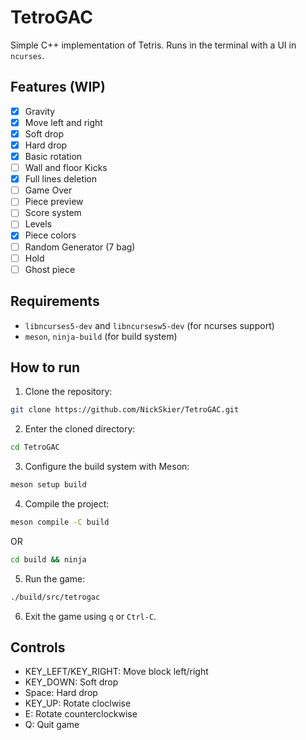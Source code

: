 # TetroGAC

Simple C++ implementation of Tetris.
Runs in the terminal with a UI in `ncurses`.

## Features (WIP)
- [x] Gravity
- [x] Move left and right
- [x] Soft drop
- [x] Hard drop
- [x] Basic rotation
- [ ] Wall and floor Kicks
- [x] Full lines deletion
- [ ] Game Over
- [ ] Piece preview
- [ ] Score system
- [ ] Levels
- [x] Piece colors
- [ ] Random Generator (7 bag)
- [ ] Hold
- [ ] Ghost piece

## Requirements
- `libncurses5-dev` and `libncursesw5-dev` (for ncurses support)
- `meson`, `ninja-build` (for build system)

## How to run
1. Clone the repository:
```bash
git clone https://github.com/NickSkier/TetroGAC.git
```
2. Enter the cloned directory:
```bash
cd TetroGAC
```
3. Configure the build system with Meson:
```bash
meson setup build
```
4. Compile the project:
```bash
meson compile -C build
```
OR
```bash
cd build && ninja
```
5. Run the game:
```bash
./build/src/tetrogac
```

6. Exit the game using `q` or `Ctrl-C`.

## Controls
- KEY_LEFT/KEY_RIGHT: Move block left/right
- KEY_DOWN: Soft drop
- Space: Hard drop
- KEY_UP: Rotate cloclwise
- E: Rotate counterclockwise
- Q: Quit game
